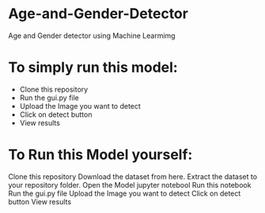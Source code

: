 # Age-and-Gender-Detector
Age and Gender detector using Machine Learmimg

# To simply run this model:
- Clone this repository
- Run the gui.py file
- Upload the Image you want to detect
- Click on detect button
- View results

# To Run this Model yourself:
Clone this repository
Download the dataset from here.
Extract the dataset to your repository folder.
Open the Model jupyter notebool
Run this notebook
Run the gui.py file
Upload the Image you want to detect
Click on detect button
View results
